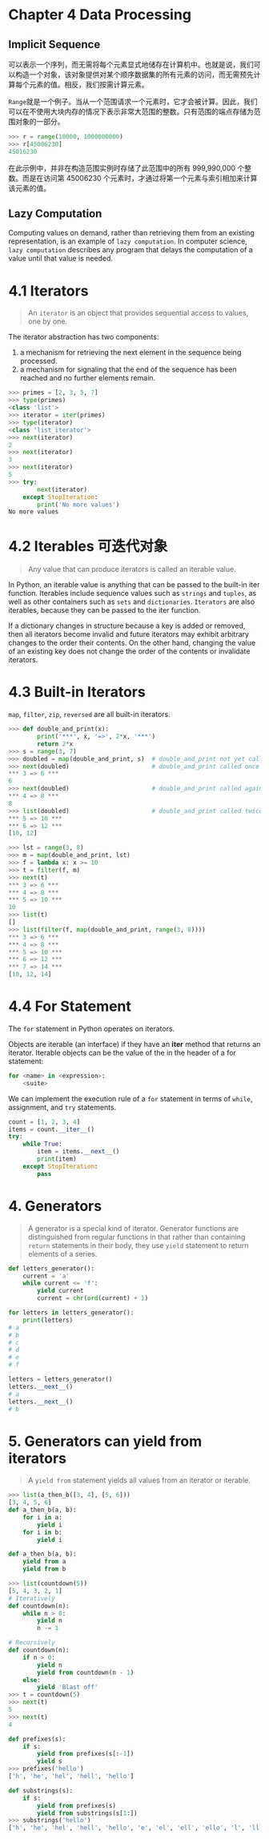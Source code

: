 # Chapter 4 Data Processing

## Implicit Sequence

可以表示一个序列，而无需将每个元素显式地储存在计算机中。也就是说，我们可以构造一个对象，该对象提供对某个顺序数据集的所有元素的访问，而无需预先计算每个元素的值。相反，我们按需计算元素。

`Range`就是一个例子。当从一个范围请求一个元素时，它才会被计算。因此，我们可以在不使用大块内存的情况下表示非常大范围的整数。只有范围的端点存储为范围对象的一部分。

```py
>>> r = range(10000, 1000000000)
>>> r[45006230]
45016230
```

在此示例中，并非在构造范围实例时存储了此范围中的所有 999,990,000 个整数。而是在访问第 45006230 个元素时，才通过将第一个元素与索引相加来计算该元素的值。

## Lazy Computation

Computing values on demand, rather than retrieving them from an existing representation, is an example of `lazy computation`. In computer science, `lazy computation` describes any program that delays the computation of a value until that value is needed.

# 4.1 Iterators

> An `iterator` is an object that provides sequential access to values, one by one.

The iterator abstraction has two components:

1. a mechanism for retrieving the next element in the sequence being processed.
2. a mechanism for signaling that the end of the sequence has been reached and no further elements remain.

```py
>>> primes = [2, 3, 5, 7]
>>> type(primes)
<class 'list'>
>>> iterator = iter(primes)
>>> type(iterator)
<class 'list_iterator'>
>>> next(iterator)
2
>>> next(iterator)
3
>>> next(iterator)
5
>>> try:
        next(iterator)
    except StopIteration:
        print('No more values')
No more values
```

# 4.2 Iterables 可迭代对象

> Any value that can produce iterators is called an iterable value.

In Python, an iterable value is anything that can be passed to the built-in iter function. Iterables include sequence values such as `strings` and `tuples`, as well as other containers such as `sets` and `dictionaries`. `Iterators` are also iterables, because they can be passed to the iter function.

If a dictionary changes in structure because a key is added or removed, then all iterators become invalid and future iterators may exhibit arbitrary changes to the order their contents. On the other hand, changing the value of an existing key does not change the order of the contents or invalidate iterators.

# 4.3 Built-in Iterators

`map`, `filter`, `zip`, `reversed` are all built-in iterators.

```py
>>> def double_and_print(x):
        print('***', x, '=>', 2*x, '***')
        return 2*x
>>> s = range(3, 7)
>>> doubled = map(double_and_print, s)  # double_and_print not yet called
>>> next(doubled)                       # double_and_print called once
*** 3 => 6 ***
6
>>> next(doubled)                       # double_and_print called again
*** 4 => 8 ***
8
>>> list(doubled)                       # double_and_print called twice more
*** 5 => 10 ***
*** 6 => 12 ***
[10, 12]

>>> lst = range(3, 8)
>>> m = map(double_and_print, lst)
>>> f = lambda x: x >= 10
>>> t = filter(f, m)
>>> next(t)
*** 3 => 6 ***
*** 4 => 8 ***
*** 5 => 10 ***
10
>>> list(t)
[]
>>> list(filter(f, map(double_and_print, range(3, 8))))
*** 3 => 6 ***
*** 4 => 8 ***
*** 5 => 10 ***
*** 6 => 12 ***
*** 7 => 14 ***
[10, 12, 14]
```

# 4.4 For Statement

The `for` statement in Python operates on iterators.

Objects are iterable (an interface) if they have an **iter** method that returns an iterator. Iterable objects can be the value of the <expression> in the header of a for statement:

```py
for <name> in <expression>:
    <suite>
```

We can implement the execution rule of a `for` statement in terms of `while`, assignment, and `try` statements.

```py
count = [1, 2, 3, 4]
items = count.__iter__()
try:
    while True:
        item = items.__next__()
        print(item)
    except StopIteration:
        pass
```

# 4. Generators

> A generator is a special kind of iterator. Generator functions are distinguished from regular functions in that rather than containing `return` statements in their body, they use `yield` statement to return elements of a series.

```py
def letters_generator():
    current = 'a'
    while current <= 'f':
        yield current
        current = chr(ord(current) + 1)

for letters in letters_generator():
    print(letters)
# a
# b
# c
# d
# e
# f

letters = letters_generator()
letters.__next__()
# a
letters.__next__()
# b
```

# 5. Generators can yield from iterators

> A `yield from` statement yields all values from an iterator or iterable.

```py
>>> list(a_then_b([3, 4], [5, 6]))
[3, 4, 5, 6]
def a_then_b(a, b):
    for i in a:
        yield i
    for i in b:
        yield i

def a_then_b(a, b):
    yield from a
    yield from b
```

```py
>>> list(countdown(5))
[5, 4, 3, 2, 1]
# Iteratively
def countdown(n):
    while n > 0:
        yield n
        n -= 1

# Recursively
def countdown(n):
    if n > 0:
        yield n
        yield from countdown(n - 1)
    else:
        yield 'Blast off'
>>> t = countdown(5)
>>> next(t)
5
>>> next(t)
4
```

```py
def prefixes(s):
    if s:
        yield from prefixes(s[:-1])
        yield s
>>> prefixes('hello')
['h', 'he', 'hel', 'hell', 'hello']

def substrings(s):
    if s:
        yield from prefixes(s)
        yield from substrings(s[1:])
>>> substrings('hello')
['h', 'he', 'hel', 'hell', 'hello', 'e', 'el', 'ell', 'ello', 'l', 'll', 'llo', 'l', 'lo', 'o']
```
